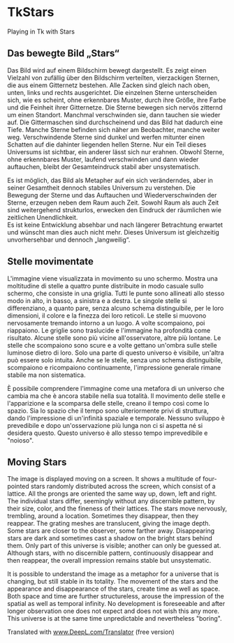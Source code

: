 # TkStars
Playing in Tk with Stars
## Das bewegte Bild „Stars“

Das Bild wird auf einem Bildschirm bewegt dargestellt. Es zeigt einen Vielzahl von zufällig über den Bildschirm verteilten, vierzackigen Sternen, 
die aus einem Gitternetz bestehen. Alle Zacken sind gleich nach oben, unten, links und rechts ausgerichtet. 
Die einzelnen Sterne unterscheiden sich, wie es scheint, ohne erkennbares Muster, durch ihre Größe, ihre Farbe und die Feinheit ihrer Gitternetze. 
Die Sterne bewegen sich nervös zitternd um einen Standort. 
Manchmal verschwinden sie, dann tauchen sie wieder auf. Die Gittermaschen sind durchscheinend und das Bild hat dadurch eine Tiefe. 
Manche Sterne befinden sich näher am Beobachter, manche weiter weg. 
Verschwindende Sterne sind dunkel und werfen mitunter einen Schatten auf die dahinter liegenden hellen Sterne. 
Nur ein Teil dieses Universums ist sichtbar, ein anderer lässt sich nur erahnen. 
Obwohl Sterne, ohne erkennbares Muster, laufend verschwinden und dann wieder auftauchen, bleibt der Gesamteindruck stabil aber unsystematisch.

Es ist möglich, das Bild als Metapher auf ein sich veränderndes, aber in seiner Gesamtheit dennoch stabiles Universum  zu verstehen. 
Die Bewegung der Sterne und das Auftauchen und Wiederverschwinden der Sterne, erzeugen neben dem Raum auch Zeit. 
Sowohl Raum als auch Zeit  sind weitergehend strukturlos, erwecken den Eindruck der räumlichen wie zeitlichen Unendlichkeit.  
Es ist keine Entwicklung absehbar und nach längerer Betrachtung erwartet und wünscht man dies auch nicht mehr. 
Dieses Universum ist gleichzeitig unvorhersehbar und dennoch „langweilig“.

## Stelle movimentate
L'immagine viene visualizzata in movimento su uno schermo. Mostra una moltitudine di stelle a quattro punte distribuite in modo casuale sullo schermo, che consiste in una griglia. Tutti le punte sono allineati allo stesso modo in alto, in basso, a sinistra e a destra. Le singole stelle si differenziano, a quanto pare, senza alcuno schema distinguibile, per le loro dimensioni, il colore e la finezza dei loro reticoli. Le stelle si muovono nervosamente tremando intorno a un luogo. A volte scompaiono, poi riappaiono. Le griglie sono traslucide e l'immagine ha profondità come risultato. Alcune stelle sono più vicine all'osservatore, altre più lontane. Le stelle che scompaiono sono scure e a volte gettano un'ombra sulle stelle luminose dietro di loro. Solo una parte di questo universo è visibile, un'altra può essere solo intuita. Anche se le stelle, senza uno schema distinguibile, scompaiono e ricompaiono continuamente, l'impressione generale rimane stabile ma non sistematica.

È possibile comprendere l'immagine come una metafora di un universo che cambia ma che è ancora stabile nella sua totalità. Il movimento delle stelle e l'apparizione e la scomparsa delle stelle, creano il tempo così come lo spazio. Sia lo spazio che il tempo sono ulteriormente privi di struttura, dando l'impressione di un'infinità spaziale e temporale.
Nessuno sviluppo è prevedibile e dopo un'osservazione più lunga non ci si aspetta né si desidera questo. Questo universo è allo stesso tempo imprevedibile e "noioso".
## Moving Stars
The image is displayed moving on a screen. It shows a multitude of four-pointed stars randomly distributed across the screen, which consist of a lattice. All the prongs are oriented the same way up, down, left and right. The individual stars differ, seemingly without any discernible pattern, by their size, color, and the fineness of their lattices. The stars move nervously, trembling, around a location. Sometimes they disappear, then they reappear. The grating meshes are translucent, giving the image depth. Some stars are closer to the observer, some farther away. Disappearing stars are dark and sometimes cast a shadow on the bright stars behind them. Only part of this universe is visible; another can only be guessed at. Although stars, with no discernible pattern, continuously disappear and then reappear, the overall impression remains stable but unsystematic.

It is possible to understand the image as a metaphor for a universe that is changing, but still stable in its totality. The movement of the stars and the appearance and disappearance of the stars, create time as well as space. Both space and time are further structureless, arouse the impression of the spatial as well as temporal infinity.
No development is foreseeable and after longer observation one does not expect and does not wish this any more. This universe is at the same time unpredictable and nevertheless "boring".

Translated with www.DeepL.com/Translator (free version)
